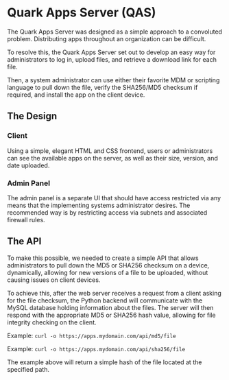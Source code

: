 # Quark Apps Server (QAS)

The Quark Apps Server was designed as a simple approach to a convoluted problem. Distributing apps throughout an organization can be difficult.

To resolve this, the Quark Apps Server set out to develop an easy way for administrators to log in, upload files, and retrieve a download link for each file.

Then, a system administrator can use either their favorite MDM or scripting language to pull down the file, verify the SHA256/MD5 checksum if required, and install the app on the client device.


## The Design

### Client
Using a simple, elegant HTML and CSS frontend, users or administrators can see the available apps on the server, as well as their size, version, and date uploaded.

### Admin Panel
The admin panel is a separate UI that should have access restricted via any means that the implementing systems administrator desires. The recommended way is by restricting access via subnets and associated firewall rules.


## The API

To make this possible, we needed to create a simple API that allows administrators to pull down the MD5 or SHA256 checksum on a device, dynamically, allowing for new versions of a file to be uploaded, without causing issues on client devices.

To achieve this, after the web server receives a request from a client asking for the file checksum, the Python backend will communicate with the MySQL database holding information about the files. The server will then respond with the appropriate MD5 or SHA256 hash value, allowing for file integrity checking on the client.

Example: `curl -o https://apps.mydomain.com/api/md5/file`

Example: `curl -o https://apps.mydomain.com/api/sha256/file`

The example above will return a simple hash of the file located at the specified path.
